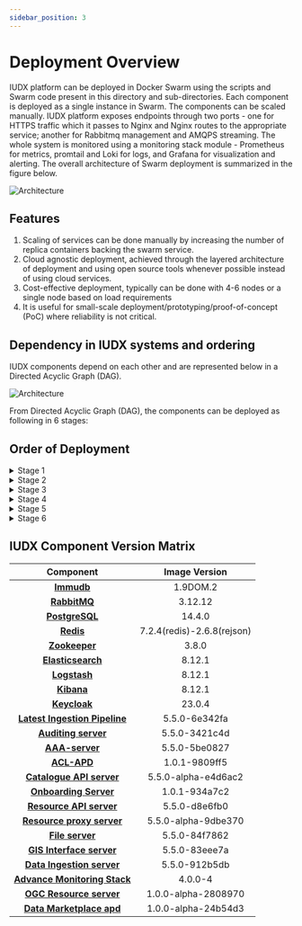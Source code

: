 ```yaml
---
sidebar_position: 3
---
```


# Deployment Overview

IUDX platform can be deployed in Docker Swarm using the scripts and Swarm code present in this directory and sub-directories. Each component is deployed as a single instance in Swarm. The components can be scaled manually. IUDX platform exposes endpoints through two ports - one for HTTPS traffic which it passes to Nginx and Nginx routes to the appropriate service; another for Rabbitmq management and AMQPS streaming. The whole system is monitored using a monitoring stack module - Prometheus for metrics, promtail and Loki for logs, and Grafana for visualization and alerting. The overall architecture of Swarm deployment is summarized in the figure below.

<div class="img_background">
<div style={{textAlign: 'center'}}>

![Architecture](https://s3-ap-south-1-docs-resources.s3.ap-south-1.amazonaws.com/IUDX-resources/Deloyment-Overview-Docker.png)<br/>
</div></div>

## Features

1. Scaling of services can be done manually by increasing the number of replica containers backing the swarm service.
2. Cloud agnostic deployment, achieved through the layered architecture of deployment and using open source tools whenever possible instead of using cloud services.
3. Cost-effective deployment, typically can be done with 4-6 nodes or a single node based on load requirements
4. It is useful for small-scale deployment/prototyping/proof-of-concept (PoC) where reliability is not critical.

## Dependency in IUDX systems and ordering

IUDX components depend on each other and are represented below in a Directed Acyclic Graph (DAG).

<div class="img_background">
<div style={{textAlign: 'center'}}>

![Architecture](https://s3-ap-south-1-docs-resources.s3.ap-south-1.amazonaws.com/IUDX-resources/IUDX-Dependency-Graph.png)<br/>
</div></div>

From Directed Acyclic Graph (DAG), the components can be deployed as following in 6 stages:

## Order of Deployment
   
<details>

<summary>Stage 1</summary>
1. Immudb<br/>
2. Rabbitmq<br/>
3. Postgresql<br/>
4. Redis<br/>
5. Zookeeper<br/>
6. Elasticsearch (Deploy ELK together)<br/>
</details>

<details>
<summary>Stage 2</summary>
    1. Logstash<br/>
    2. Kibana<br/>
    3. Keycloak<br/>
    4. Latest Ingestion Pipeline<br/>
    5. Auditing Server<br/>
</details>

   <details> 
<summary>Stage 3</summary>
    1. AAA Server
   </details>

<details>
<summary>Stage 4</summary>
    1. Catalogue Server
</details>


<details>
<summary>Stage 5</summary>
    1. Resource Server<br/>
    2. Resource Server Proxy<br/>
    3. File Server<br/>
    4. Data Ingestion Server<br/>
</details>

<details>
<summary>Stage 6</summary>
    1. Advance Monitoring Stack
</details>

## IUDX Component Version Matrix


| Component                 | Image Version  |
|:---------------------------:|:----------------:|
| **[Immudb](./IUDX%20Component%20Installation/Immudb.md)**                    | 1.9DOM.2          |
| **[RabbitMQ](./IUDX%20Component%20Installation/RabbitMQ.md)**                  | 3.12.12        |
| **[PostgreSQL](./IUDX%20Component%20Installation/PostgreSQL.md)**                | 14.4.0         |
| **[Redis](./IUDX%20Component%20Installation/Redis.md)**                     | 7.2.4(redis)-2.6.8(rejson) |
| **[Zookeeper](./IUDX%20Component%20Installation/Zookeeper.md)**                 | 3.8.0          |
| **[Elasticsearch](./IUDX%20Component%20Installation/ELK%20Stack.md)**             | 8.12.1          |
| **[Logstash](./IUDX%20Component%20Installation/ELK%20Stack.md)**                  | 8.12.1          |
| **[Kibana](./IUDX%20Component%20Installation/ELK%20Stack.md)**                    | 8.12.1          |
| **[Keycloak](./IUDX%20Component%20Installation/Keycloak.md)**|23.0.4|
| **[Latest Ingestion Pipeline](./IUDX%20Component%20Installation/Latest%20Ingestion%20Pipeline.md)** | 5.5.0-6e342fa  |
| **[Auditing server](./IUDX%20Component%20Installation/Auditing%20Server.md)**           | 5.5.0-3421c4d  |
| **[AAA-server](./IUDX%20Component%20Installation/AAA%20Server.md)**                | 5.5.0-5be0827  |
| **[ACL-APD](./IUDX%20Component%20Installation/ACL-APD.md)** | 1.0.1-9809ff5 |
| **[Catalogue API server](./IUDX%20Component%20Installation/Catalogue%20Server.md)**      | 5.5.0-alpha-e4d6ac2  |
| **[Onboarding Server](./IUDX%20Component%20Installation/Onboarding%20Server.md)** | 1.0.1-934a7c2 |
| **[Resource API server](./IUDX%20Component%20Installation/Resource%20Server.md)**       | 5.5.0-d8e6fb0  |
| **[Resource proxy server](./IUDX%20Component%20Installation/Resource%20Server%20Proxy.md)** | 5.5.0-alpha-9dbe370 |
| **[File server](./IUDX%20Component%20Installation/File%20Server.md)**               | 5.5.0-84f7862 |
| **[GIS Interface server](./IUDX%20Component%20Installation/GIS%20Interface%20server.md)** | 5.5.0-83eee7a |
| **[Data Ingestion server](./IUDX%20Component%20Installation/Data%20Ingestion%20Server.md)**     | 5.5.0-912b5db  |
| **[Advance Monitoring Stack](./IUDX%20Component%20Installation/Advance%20Monitoring%20Stack.md)**   | 4.0.0-4        |
| **[OGC Resource server](./IUDX%20Component%20Installation/OGC%20Resource%20Server.md)** | 1.0.0-alpha-2808970 |
| **[Data Marketplace apd](./IUDX%20Component%20Installation/Data%20Marketplace%20apd.md)** | 1.0.0-alpha-24b54d3 |
        